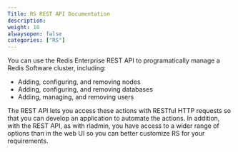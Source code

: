 ```yaml
---
Title: RS REST API Documentation
description:
weight: 10
alwaysopen: false
categories: ["RS"]
---
```

You can use the Redis Enterprise REST API to programatically manage a Redis Software cluster, including:

- Adding, configuring, and removing nodes
- Adding, configuring, and removing databases
- Adding, managing, and removing users

The REST API lets you access these actions with RESTful HTTP requests so that you can develop an application to automate the actions.
In addition, with the REST API, as with rladmin,
you have access to a wider range of options than in the web UI so you can better customize RS for your requirements.

